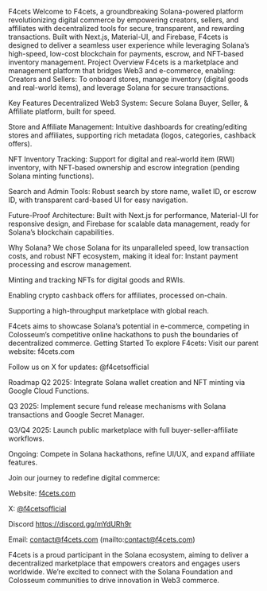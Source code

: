 F4cets
Welcome to F4cets, a groundbreaking Solana-powered platform revolutionizing digital commerce by empowering creators, sellers, and affiliates with decentralized tools for secure, transparent, and rewarding transactions. Built with Next.js, Material-UI, and Firebase, F4cets is designed to deliver a seamless user experience while leveraging Solana’s high-speed, low-cost blockchain for payments, escrow, and NFT-based inventory management.
Project Overview
F4cets is a marketplace and management platform that bridges Web3 and e-commerce, enabling:
Creators and Sellers: To onboard stores, manage inventory (digital goods and real-world items), and leverage Solana for secure transactions.

Key Features
Decentralized Web3 System: Secure Solana Buyer, Seller, & Affiliate platform, built for speed.

Store and Affiliate Management: Intuitive dashboards for creating/editing stores and affiliates, supporting rich metadata (logos, categories, cashback offers).

NFT Inventory Tracking: Support for digital and real-world item (RWI) inventory, with NFT-based ownership and escrow integration (pending Solana minting functions).

Search and Admin Tools: Robust search by store name, wallet ID, or escrow ID, with transparent card-based UI for easy navigation.

Future-Proof Architecture: Built with Next.js for performance, Material-UI for responsive design, and Firebase for scalable data management, ready for Solana’s blockchain capabilities.

Why Solana?
We chose Solana for its unparalleled speed, low transaction costs, and robust NFT ecosystem, making it ideal for:
Instant payment processing and escrow management.

Minting and tracking NFTs for digital goods and RWIs.

Enabling crypto cashback offers for affiliates, processed on-chain.

Supporting a high-throughput marketplace with global reach.

F4cets aims to showcase Solana’s potential in e-commerce, competing in Colosseum’s competitive online hackathons to push the boundaries of decentralized commerce.
Getting Started
To explore F4cets:
Visit our parent website: f4cets.com

Follow us on X for updates: @f4cetsofficial

Roadmap
Q2 2025: Integrate Solana wallet creation and NFT minting via Google Cloud Functions.

Q3 2025: Implement secure fund release mechanisms with Solana transactions and Google Secret Manager.

Q3/Q4 2025: Launch public marketplace with full buyer-seller-affiliate workflows.

Ongoing: Compete in Solana hackathons, refine UI/UX, and expand affiliate features.


Join our journey to redefine digital commerce:

Website: [f4cets.com](https://www.f4cets.com/)

X: [@f4cetsofficial](https://x.com/f4cetsofficial)

Discord https://discord.gg/mYdURh9r

Email: contact@f4cets.com (mailto:contact@f4cets.com)

F4cets is a proud participant in the Solana ecosystem, aiming to deliver a decentralized marketplace that empowers creators and engages users worldwide. We’re excited to connect with the Solana Foundation and Colosseum communities to drive innovation in Web3 commerce.


